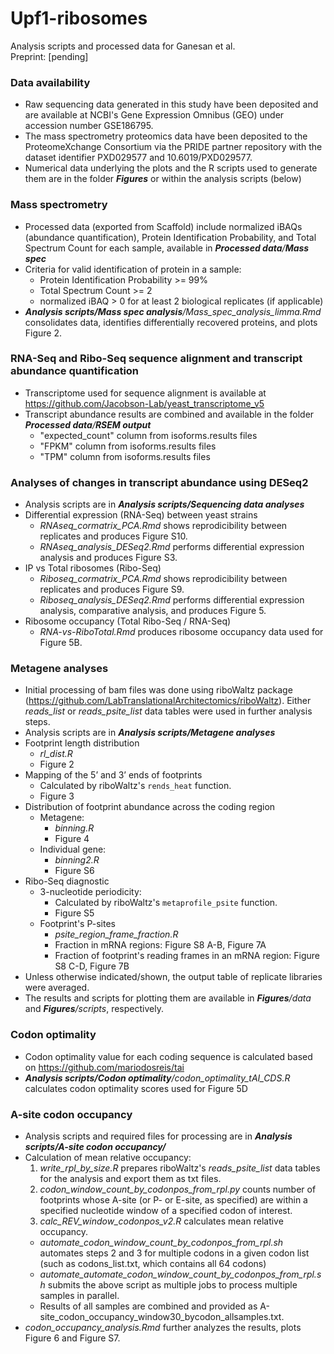 # Upf1-ribosomes
 
Analysis scripts and processed data for Ganesan et al.<br/>
Preprint: [pending]

### Data availability
* Raw sequencing data generated in this study have been deposited and are available at NCBI's Gene Expression Omnibus (GEO) under accession number GSE186795.
* The mass spectrometry proteomics data have been deposited to the ProteomeXchange Consortium via the PRIDE partner repository with the dataset identifier PXD029577 and 10.6019/PXD029577.
* Numerical data underlying the plots and the R scripts used to generate them are in the folder _**Figures**_ or within the analysis scripts (below)

### Mass spectrometry
* Processed data (exported from Scaffold) include normalized iBAQs (abundance quantification), Protein Identification Probability, and Total Spectrum Count for each sample, available in _**Processed data**/**Mass spec**_
* Criteria for valid identification of protein in a sample:
	* Protein Identification Probability >= 99%
	* Total Spectrum Count >= 2
	* normalized iBAQ > 0 for at least 2 biological replicates (if applicable)
* _**Analysis scripts/Mass spec analysis**/Mass_spec_analysis_limma.Rmd_ consolidates data, identifies differentially recovered proteins, and plots Figure 2.

### RNA-Seq and Ribo-Seq sequence alignment and transcript abundance quantification
* Transcriptome used for sequence alignment is available at https://github.com/Jacobson-Lab/yeast_transcriptome_v5
* Transcript abundance results are combined and available in the folder _**Processed data**/**RSEM output**_
	* "expected_count" column from isoforms.results files
	* "FPKM" column from isoforms.results files
	* "TPM" column from isoforms.results files

### Analyses of changes in transcript abundance using DESeq2
* Analysis scripts are in _**Analysis scripts/Sequencing data analyses**_
* Differential expression (RNA-Seq) between yeast strains
  * _RNAseq_cormatrix_PCA.Rmd_ shows reprodicibility between replicates and produces Figure S10.
  * _RNAseq_analysis_DESeq2.Rmd_ performs differential expression analysis and produces Figure S3.
* IP vs Total ribosomes (Ribo-Seq)
  * _Riboseq_cormatrix_PCA.Rmd_ shows reprodicibility between replicates and produces Figure S9.
  * _Riboseq_analysis_DESeq2.Rmd_ performs differential expression analysis, comparative analysis, and produces Figure 5.
* Ribosome occupancy (Total Ribo-Seq / RNA-Seq)
	 * _RNA-vs-RiboTotal.Rmd_ produces ribosome occupancy data used for Figure 5B.

### Metagene analyses
* Initial processing of bam files was done using riboWaltz package (https://github.com/LabTranslationalArchitectomics/riboWaltz). Either _reads_list_ or _reads_psite_list_ data tables were used in further analysis steps. 
* Analysis scripts are in _**Analysis scripts/Metagene analyses**_
* Footprint length distribution
	* _rl_dist.R_
	* Figure 2
* Mapping of the 5’ and 3’ ends of footprints
	* Calculated by riboWaltz's `rends_heat` function. 
	* Figure 3
* Distribution of footprint abundance across the coding region
	* Metagene: 
		* _binning.R_
		* Figure 4
	* Individual gene:
		* _binning2.R_
		* Figure S6
* Ribo-Seq diagnostic
  * 3-nucleotide periodicity:
    * Calculated by riboWaltz's `metaprofile_psite` function.
    * Figure S5
  * Footprint's P-sites 
  	* _psite_region_frame_fraction.R_
  	* Fraction in mRNA regions: Figure S8 A-B, Figure 7A
  	* Fraction of footprint's reading frames in an mRNA region: Figure S8 C-D, Figure 7B
* Unless otherwise indicated/shown, the output table of replicate libraries were averaged. 
* The results and scripts for plotting them are available in _**Figures**/data_ and _**Figures**/scripts_, respectively.

### Codon optimality
* Codon optimality value for each coding sequence is calculated based on https://github.com/mariodosreis/tai
* _**Analysis scripts/Codon optimality**/codon_optimality_tAI_CDS.R_ calculates codon optimality scores used for Figure 5D

### A-site codon occupancy
* Analysis scripts and required files for processing are in _**Analysis scripts/A-site codon occupancy/**_
* Calculation of mean relative occupancy:
	1. _write_rpl_by_size.R_ prepares riboWaltz's _reads_psite_list_ data tables for the analysis and export them as txt files.
	2. _codon_window_count_by_codonpos_from_rpl.py_ counts number of footprints whose A-site (or P- or E-site, as specified) are within a specified nucleotide window of a specified codon of interest.
	3. _calc_REV_window_codonpos_v2.R_ calculates mean relative occupancy.
	* _automate_codon_window_count_by_codonpos_from_rpl.sh_ automates steps 2 and 3 for multiple codons in a given codon list (such as codons_list.txt, which contains all 64 codons)
	* _automate_automate_codon_window_count_by_codonpos_from_rpl.sh_ submits the above script as multiple jobs to process multiple samples in parallel.
	* Results of all samples are combined and provided as A-site_codon_occupancy_window30_bycodon_allsamples.txt.
* _codon_occupancy_analysis.Rmd_ further analyzes the results, plots Figure 6 and Figure S7.
